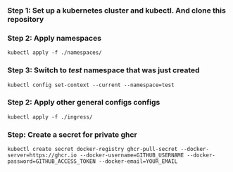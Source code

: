 ### Step 1: Set up a kubernetes cluster and kubectl. And clone this repository

### Step 2: Apply namespaces
```
kubectl apply -f ./namespaces/
```
### Step 3: Switch to *test* namespace that was just created
```
kubectl config set-context --current --namespace=test
```
### Step 2: Apply other general configs configs
```
kubectl apply -f ./ingress/
```

### Step: Create a secret for private ghcr
```
kubectl create secret docker-registry ghcr-pull-secret --docker-server=https://ghcr.io --docker-username=GITHUB_USERNAME --docker-password=GITHUB_ACCESS_TOKEN --docker-email=YOUR_EMAIL
```
